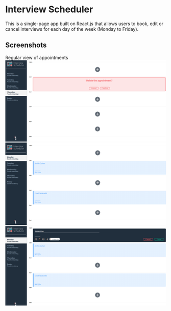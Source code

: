 # Interview Scheduler

This is a single-page app built on React.js that allows users to book, edit or cancel interviews for each day of the week (Monday to Friday).

## Screenshots
Regular view of appointments
!["Regular view of appointments"](https://github.com/antosha-85/scheduler/blob/master/docs/Deleting%20view.png?raw=true)
!["Form when creating/editing an interview"](https://github.com/antosha-85/scheduler/blob/master/docs/Regular%20view.png?raw=true)
!["Confirmation message before deleting an interview "](https://github.com/antosha-85/scheduler/blob/master/docs/Saving%20view.png?raw=true)


